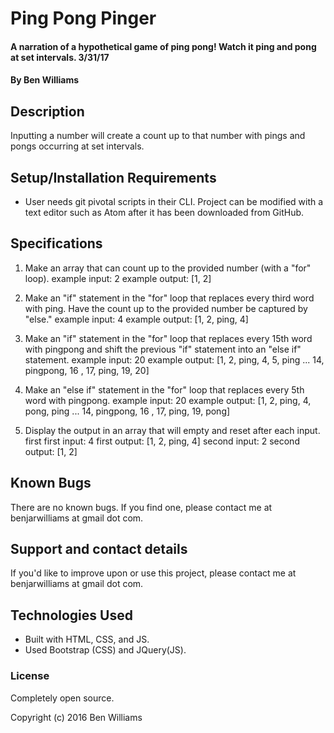 

# Ping Pong Pinger

#### A narration of a hypothetical game of ping pong! Watch it ping and pong at set intervals. 3/31/17

#### By Ben Williams

## Description

Inputting a number will create a count up to that number with pings and pongs occurring at set intervals.

## Setup/Installation Requirements
* User needs git pivotal scripts in their CLI. Project can be modified with a text editor such as Atom after it has been downloaded from GitHub.

## Specifications
  1. Make an array that can count up to the provided number (with a "for" loop).
    example input: 2
    example output: [1, 2]

  2. Make an "if" statement in the "for" loop that replaces every third word with ping. Have the count up to the provided number be captured by "else."
    example input: 4
    example output: [1, 2, ping, 4]

  3. Make an "if" statement in the "for" loop that replaces every 15th word with pingpong and shift the previous "if" statement into an "else if" statement.
    example input: 20
    example output: [1, 2, ping, 4, 5, ping ... 14, pingpong, 16 , 17, ping, 19, 20]

  3. Make an "else if" statement in the "for" loop that replaces every 5th word with pingpong.
    example input: 20
    example output: [1, 2, ping, 4, pong, ping ... 14, pingpong, 16 , 17, ping, 19, pong]

  4. Display the output in an array that will empty and reset after each input.
    first
      first input: 4
      first output: [1, 2, ping, 4]
      second input: 2
      second output: [1, 2]

## Known Bugs

There are no known bugs. If you find one, please contact me at benjarwilliams at gmail dot com.

## Support and contact details

If you'd like to improve upon or use this project, please contact me at benjarwilliams at gmail dot com.

## Technologies Used

* Built with HTML, CSS, and JS.
* Used Bootstrap (CSS) and JQuery(JS).

### License

Completely open source.

Copyright (c) 2016 Ben Williams
